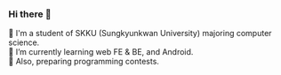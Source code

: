 ### Hi there 👋

🌱 I'm a student of SKKU (Sungkyunkwan University) majoring computer science.    
🌱 I’m currently learning web FE & BE, and Android.    
🌱 Also, preparing programming contests.


<!--
**uniqueimaginate/uniqueimaginate** is a ✨ _special_ ✨ repository because its `README.md` (this file) appears on your GitHub profile.

Here are some ideas to get you started:

- 🔭 I’m currently working on ...
- 🌱 I’m currently learning ...
- 👯 I’m looking to collaborate on ...
- 🤔 I’m looking for help with ...
- 💬 Ask me about ...
- 📫 How to reach me: ...
- 😄 Pronouns: ...
- ⚡ Fun fact: ...
-->
